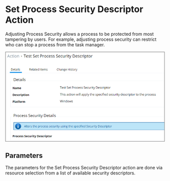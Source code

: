 [title]: # (Set Process Security Descriptor)
[tags]: # (action)
[priority]: # (5)
# Set Process Security Descriptor Action

Adjusting Process Security allows a process to be protected from most tampering by users. For example, adjusting process security can restrict who can stop a process from the task manager.

![Display Set Process Security Descriptor Settings](images/sec-descriptor.png)

## Parameters

The parameters for the Set Process Security Descriptor action are done via resource selection from a list of available security descriptors.
